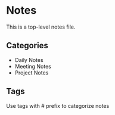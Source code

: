 # Notes

This is a top-level notes file.

## Categories
- Daily Notes
- Meeting Notes
- Project Notes

## Tags
Use tags with # prefix to categorize notes

